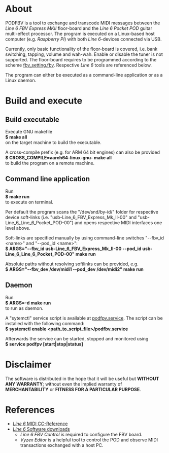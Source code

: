 # About
PODFBV is a tool to exchange and transcode MIDI messages between the *Line 6 FBV Express MKII* floor-board and the *Line 6 Pocket POD* guitar multi-effect processor. The program is executed on a Linux-based host computer (e.g. *Raspberry PI*) with both *Line 6*-devices connected via USB.

Currently, only basic functionality of the floor-board is covered, i.e. bank switching, tapping, volume and wah-wah. Enable or disable the tuner is not supported.
The floor-board requires to be programmed according to the scheme <a href=https://github.com/kurzlo/podfbv/blob/master/misc/fbv_settings.fbv>fbv_setting.fbv</a>.
Respective *Line 6* tools are referenced below.

The program can either be executed as a command-line application or as a Linux daemon.

# Build and execute

## Build executable
Execute GNU makefile \
**$ make all** \
on the target machine to build the executable.

A cross-compile prefix (e.g. for ARM 64 bit engines) can also be provided \
**$ CROSS_COMPILE=aarch64-linux-gnu- make all** \
to build the program on a remote machine.

## Command line application
Run \
**$ make run** \
to execute on terminal.

Per default the program scans the "/dev/snd/by-id/" folder for respective device soft-links (i.e. "usb-Line_6_FBV_Express_Mk_II-00" and "usb-Line_6_Line_6_Pocket_POD-00") and opens respective MIDI interfaces one level above.

Soft-links are specified manually by using command-line switches "--fbv_id \<name>" and "--pod_id \<name>": \
**$ ARGS="--fbv_id usb-Line_6_FBV_Express_Mk_II-00 --pod_id usb-Line_6_Line_6_Pocket_POD-00" make run**

Absolute paths without resolving softlinks can be provided, e.g. \
**$ ARGS="--fbv_dev /dev/midi1 --pod_dev /dev/midi2" make run**

## Daemon
Run \
**$ ARGS=-d make run** \
to run as daemon.

A "sytemctl" service script is available at <a href=https://github.com/kurzlo/podfbv/blob/master/podfbv.service>podfpv.service</a>.
The script can be installed with the following command: \
**$ systemctl enable <path_to_script_file>/podfbv.service**

Afterwards the service can be started, stopped and monitored using \
**$ service podfpv [start|stop|status]**

# Disclaimer
The software is distributed in the hope that it will be useful but **WITHOUT ANY WARRANTY**;
without even the implied warranty of **MERCHANTABILITY** or **FITNESS FOR A PARTICULAR PURPOSE**.

# References
* <a href=https://line6.com/data/l/0a06000f1344c45ecbcd6e0293/application/pdf/MIDI%20Continuous%20Controller%20Reference%20>*Line 6* MIDI CC-Reference</a>
* <a href=https://de.line6.com/software/index.html>*Line 6* Software downloads</a>
  * *Line 6 FBV Control* is required to configure the FBV board.
  * *Vyzex Editor* is a helpful tool to control the POD and observe MIDI transactions exchanged with a host PC.
